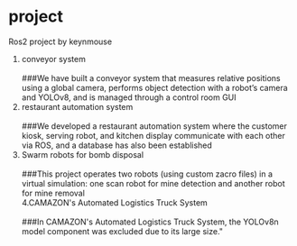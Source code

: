# project
Ros2 project by keynmouse

1. conveyor system<br>  
###We have built a conveyor system that measures relative positions using a global camera, performs object detection with a robot’s camera and YOLOv8, and is managed through a control room GUI<br>
2. restaurant automation system<br>  
###We developed a restaurant automation system where the customer kiosk, serving robot, and kitchen display communicate with each other via ROS, and a database has also been established<br>
3. Swarm robots for bomb disposal<br>  
###This project operates two robots (using custom zacro files) in a virtual simulation: one scan robot for mine detection and another robot for mine removal  
4.CAMAZON's Automated Logistics Truck System<br>   
###In CAMAZON's Automated Logistics Truck System, the YOLOv8n model component was excluded due to its large size."<br>
   

